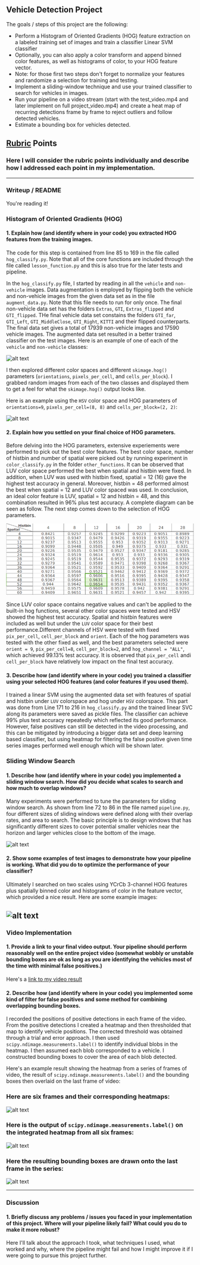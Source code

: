 ## **Vehicle Detection Project**

The goals / steps of this project are the following:

* Perform a Histogram of Oriented Gradients (HOG) feature extraction on a labeled training set of images and train a classifier Linear SVM classifier
* Optionally, you can also apply a color transform and append binned color features, as well as histograms of color, to your HOG feature vector. 
* Note: for those first two steps don't forget to normalize your features and randomize a selection for training and testing.
* Implement a sliding-window technique and use your trained classifier to search for vehicles in images.
* Run your pipeline on a video stream (start with the test_video.mp4 and later implement on full project_video.mp4) and create a heat map of recurring detections frame by frame to reject outliers and follow detected vehicles.
* Estimate a bounding box for vehicles detected.

[//]: # (Image References)
[image1]: ./examples/car_not_car.png
[image2]: ./examples/HOG_example.jpg
[image3]: ./examples/sliding_windows.jpg
[image4]: ./examples/sliding_window.jpg
[image5]: ./examples/bboxes_and_heat.png
[image6]: ./examples/labels_map.png
[image7]: ./examples/output_bboxes.png
[image8]: ./test_data/TestAccuracySpatialHistbin.png
[video1]: ./project_video.mp4

## [Rubric](https://review.udacity.com/#!/rubrics/513/view) Points
### Here I will consider the rubric points individually and describe how I addressed each point in my implementation.  

---
### Writeup / README

You're reading it!

### Histogram of Oriented Gradients (HOG)

#### 1. Explain how (and identify where in your code) you extracted HOG features from the training images.

The code for this step is contained from line 85 to 169 in the file called `hog_classify.py`. Note that all of the core functions are included through the file called `lesson_function.py` and this is also true for the later tests and pipeline.  

In the `hog_classify.py` file, I started by reading in all the `vehicle` and `non-vehicle` images.  Data augmentation is employed by flipping both the vehicle and non-vehicle images from the given data set as in the file `augment_data.py`. Note that this file needs to run for only once. The final non-vehicle data set has the folders `Extras`, `GTI`, `Extras_flipped` and `GTI_flipped`. THe final vehicle data set constains the folders `GTI_far`, `GTI_Left`, `GTI_MiddleClose`, `GTI_Right`, `KITTI` and their flipped counterparts. The final data set gives a total of 17939 non-vehicle images and 17590 vehicle images. The augmented data set resulted in a better trained classifier on the test images. Here is an example of one of each of the `vehicle` and `non-vehicle` classes:

![alt text][image1]

I then explored different color spaces and different `skimage.hog()` parameters (`orientations`, `pixels_per_cell`, and `cells_per_block`).  I grabbed random images from each of the two classes and displayed them to get a feel for what the `skimage.hog()` output looks like.

Here is an example using the `HSV` color space and HOG parameters of `orientations=9`, `pixels_per_cell=(8, 8)` and `cells_per_block=(2, 2)`:


![alt text][image2]

#### 2. Explain how you settled on your final choice of HOG parameters.

Before delving into the HOG parameters, extensive experiements were performed to pick out the best color features. The best color space, number of histbin and number of spatial were picked out by running experiment in `color_classify.py` in the folder `other_functions`. It can be observed that LUV color space performed the best when spatial and histbin were fixed. In addition, when LUV was used with histbin fixed, spatial = 12 (16) gave the highest test accuracy in general. Moreover, histbin = 48 performed almost the best when spatial = 12 and LUV color spaced was used. In conclusion, an ideal color feature is LUV, spatial = 12 and histbin = 48, and this combination resulted in 96% plus test accuracy. A complete diagram can be seen as follow. The next step comes down to the selection of HOG parameters.  

![alt text][image8]

Since LUV color space contains negative values and can't be applied to the built-in hog functions, several other color spaces were tested and HSV showed the highest test accuracy. Spatial and histbin features were included as well but under the `LUV` color space for their best performance.Different channels of HSV were tested with fixed `pix_per_cell`, `cell_per_block` and `orient`. Each of the hog parameters was tested with the other fixed as well, and the best parameters selected were `orient = 9`, `pix_per_cell=8`, `cell_per_block=2`, and `hog_channel = "ALL"`, which achieved 99.13% test accuracy. It is observed that `pix_per_cell` andi `cell_per_block` have relatively low impact on the final test accuracy.


#### 3. Describe how (and identify where in your code) you trained a classifier using your selected HOG features (and color features if you used them).
    
I trained a linear SVM using the augmented data set with features of spatial and histbin under `LUV` colorspace and hog under `HSV` colorspace. This part was done from Line 171 to 216 in `hog_classify.py` and the trained linear SVC along its parameters were saved as pickle files. The classifier can achieve 99% plus test accuracy repeatedly which reflected its good performance. However, false positives can still be detected in the video processing, and this can be mitigated by
introducing a bigger data set and deep learning based classifier, but using heatmap for filtering the false positive given time series images performed well enough which will be shown later.

### Sliding Window Search

#### 1. Describe how (and identify where in your code) you implemented a sliding window search.  How did you decide what scales to search and how much to overlap windows?

Many experiments were performed to tune the parameters for sliding window search. As shown from line 72 to 86 in the file named `pipeline.py`, four different sizes of sliding windows were defined along with their overlap rates, and area to search. The basic principle is to design windows that has significantly different sizes to cover potential smaller vehicles near the horizon and larger vehicles close to the bottom of the image. 

![alt text][image3]

#### 2. Show some examples of test images to demonstrate how your pipeline is working.  What did you do to optimize the performance of your classifier?
 
Ultimately I searched on two scales using YCrCb 3-channel HOG features plus spatially binned color and histograms of color in the feature vector, which provided a nice result.  Here are some example images:

![alt text][image4]
---

### Video Implementation

#### 1. Provide a link to your final video output.  Your pipeline should perform reasonably well on the entire project video (somewhat wobbly or unstable bounding boxes are ok as long as you are identifying the vehicles most of the time with minimal false positives.)
Here's a [link to my video result](https://www.youtube.com/watch?v=ZK4GcmxS-uY)


#### 2. Describe how (and identify where in your code) you implemented some kind of filter for false positives and some method for combining overlapping bounding boxes.

I recorded the positions of positive detections in each frame of the video. From the positive detections I created a heatmap and then thresholded that map to identify vehicle positions. The corrected threshold was obtained through a trial and error approach.   I then used `scipy.ndimage.measurements.label()` to identify individual blobs in the heatmap.  I then assumed each blob corresponded to a vehicle.  I constructed bounding boxes to cover the area of each blob detected.  

Here's an example result showing the heatmap from a series of frames of video, the result of `scipy.ndimage.measurements.label()` and the bounding boxes then overlaid on the last frame of video:

### Here are six frames and their corresponding heatmaps:

![alt text][image5]

### Here is the output of `scipy.ndimage.measurements.label()` on the integrated heatmap from all six frames:
![alt text][image6]

### Here the resulting bounding boxes are drawn onto the last frame in the series:
![alt text][image7]



---

### Discussion

#### 1. Briefly discuss any problems / issues you faced in your implementation of this project.  Where will your pipeline likely fail?  What could you do to make it more robust?

Here I'll talk about the approach I took, what techniques I used, what worked and why, where the pipeline might fail and how I might improve it if I were going to pursue this project further.  




